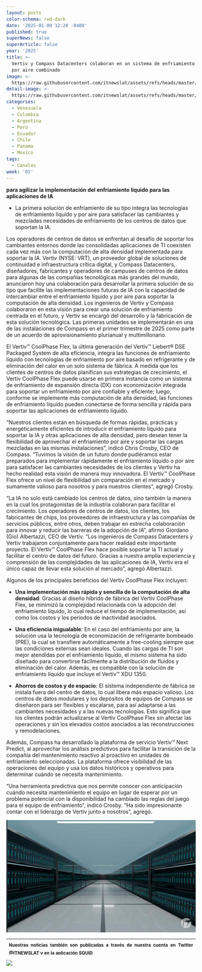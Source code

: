 ```yaml
---
layout: posts
color-schema: red-dark
date: '2025-01-09 12:20 -0400'
published: true
superNews: false
superArticle: false
year: '2025'
title: >-
  Vertiv y Compass Datacenters colaboran en un sistema de enfriamiento líquido y
  por aire combinado
image: >-
  https://raw.githubusercontent.com/itnewslat/assets/refs/heads/master/img/540x320/data-center-pasillo-p.jpg
detail-image: >-
  https://raw.githubusercontent.com/itnewslat/assets/refs/heads/master/img/1024x680/data-center-pasillo-g.jpg
categories:
  - Venezuela
  - Colombia
  - Argentina
  - Perú
  - Ecuador
  - Chile
  - Panama
  - Mexico
tags:
  - Canales
week: '02'
---
```

**para agilizar la implementación del enfriamiento líquido para las aplicaciones de IA**

- La primera solución de enfriamiento de su tipo integra las tecnologías de enfriamiento líquido y por aire para satisfacer las cambiantes y mezcladas necesidades de enfriamiento de los centros de datos que soportan la IA.

Los operadores de centros de datos se enfrentan al desafío de soportar los cambiantes entornos donde las consolidadas aplicaciones de TI coexisten cada vez más con la computación de alta densidad implementada para soportar la IA. Vertiv (NYSE: VRT), un proveedor global de soluciones de continuidad e infraestructura crítica digital, y Compass Datacenters, diseñadores, fabricantes y operadores de campuses de centros de datos para algunas de las compañías tecnológicas más grandes del mundo, anunciaron hoy una colaboración para desarrollar la primera solución de su tipo que facilite las implementaciones futuras de IA con la capacidad de intercambiar entre el enfriamiento líquido y por aire para soportar la computación de alta densidad. Los ingenieros de Vertiv y Compass colaboraron en esta visión para crear una solución de enfriamiento centrada en el futuro, y Vertiv se encargó del desarrollo y la fabricación de esta solución tecnológica. Las primeras unidades se implementarán en una de las instalaciones de Compass en el primer trimestre de 2025 como parte de un acuerdo de aprovisionamiento plurianual y multimillonario.

El Vertiv™ CoolPhase Flex, la última generación del Vertiv™ Liebert® DSE Packaged System de alta eficiencia, integra las funciones de enfriamiento líquido con tecnologías de enfriamiento por aire basado en refrigerante y de eliminación del calor en un solo sistema de fábrica. A medida que los clientes de centros de datos planifican sus estrategias de crecimiento, el Vertiv CoolPhase Flex puede usarse en primera instancia como un sistema de enfriamiento de expansión directa (DX) con economización integrada para soportar un enfriamiento por aire confiable y eficiente; luego, conforme se implemente más computación de alta densidad, las funciones de enfriamiento líquido pueden conectarse de forma sencilla y rápida para soportar las aplicaciones de enfriamiento líquido.

“Nuestros clientes están en búsqueda de formas rápidas, prácticas y energéticamente eficientes de introducir el enfriamiento líquido para soportar la IA y otras aplicaciones de alta densidad, pero desean tener la flexibilidad de aprovechar el enfriamiento por aire y soportar las cargas mezcladas en las mismas instalaciones”, indicó Chris Crosby, CEO de Compass. “Tuvimos la visión de un futuro donde pudiéramos estar preparados para implementar rápidamente el enfriamiento líquido o por aire para satisfacer las cambiantes necesidades de los clientes y Vertiv ha hecho realidad esta visión de manera muy innovadora. El Vertiv™ CoolPhase Flex ofrece un nivel de flexibilidad sin comparación en el mercado y sumamente valioso para nosotros y para nuestros clientes”, agregó Crosby.

“La IA no solo está cambiado los centros de datos, sino también la manera en la cual los protagonistas de la industria colaboran para facilitar el crecimiento. Los operadores de centros de datos, los clientes, los fabricantes de chips, los proveedores de infraestructura y las compañías de servicios públicos, entre otros, deben trabajar en estrecha colaboración para innovar y reducir las barreras de la adopción de IA”, afirmó Giordano (Gio) Albertazzi, CEO de Vertiv. “Los ingenieros de Compass Datacenters y Vertiv trabajaron conjuntamente para hacer realidad este importante proyecto. El Vertiv™ CoolPhase Flex hace posible soportar la TI actual y facilitar el centro de datos del futuro. Gracias a nuestra amplia experiencia y comprensión de las complejidades de las aplicaciones de IA, Vertiv era el único capaz de llevar esta solución al mercado”, agregó Albertazzi.

Algunos de los principales beneficios del Vertiv CoolPhase Flex incluyen:


- **Una implementación más rápida y sencilla de la computación de alta densidad**: Gracias al diseño híbrido de fábrica del Vertiv CoolPhase Flex, se minimizó la complejidad relacionada con la adopción del enfriamiento líquido, lo cual reduce el tiempo de implementación, así como los costos y los periodos de inactividad asociados.

- **Una eficiencia inigualable**: En el caso del enfriamiento por aire, la solución usa la tecnología de economización de refrigerante bombeado (PRE), la cual se transfiere automáticamente a free-cooling siempre que las condiciones externas sean ideales. Cuando las cargas de TI son mejor atendidas por el enfriamiento líquido, el mismo sistema ha sido diseñado para convertirse fácilmente a la distribución de fluidos y eliminación del calor. Además, es compatible con la solución de enfriamiento líquido que incluye el Vertiv™ XDU 1350.

- **Ahorros de costos y de espacio**: El sistema independiente de fábrica se instala fuera del centro de datos, lo cual libera más espacio valioso. Los centros de datos modulares y los depósitos de equipos de Compass se diseñaron para ser flexibles y escalarse, para así adaptarse a las cambiantes necesidades y a las nuevas tecnologías. Esto significa que los clientes podrán actualizarse al Vertiv CoolPhase Flex sin afectar las operaciones y sin los elevados costos asociados a las reconstrucciones y remodelaciones.

Además, Compass ha desarrollado la plataforma de servicio Vertiv™ Next Predict, al aprovechar los análisis predictivos para facilitar la transición de la compañía del mantenimiento reactivo al proactivo en unidades de enfriamiento seleccionadas. La plataforma ofrece visibilidad de las operaciones del equipo y usa los datos históricos y operativos para determinar cuándo se necesita mantenimiento.

“Una herramienta predictiva que nos permite conocer con anticipación cuándo necesita mantenimiento el equipo en lugar de esperar por un problema potencial con la disponibilidad ha cambiado las reglas del juego para el equipo de enfriamiento”, indicó Crosby. “Ha sido impresionante contar con el liderazgo de Vertiv junto a nosotros”, agregó.

![](https://raw.githubusercontent.com/itnewslat/assets/refs/heads/master/img/540x320/data-center-pasillo-p.jpg)

<table style="height: 42px;" width="569">
<tbody>
<tr>
<td style="text-align: justify;"><sub><strong>Nuestras noticias también son publicadas a través de nuestra cuenta en Twitter <a href="https://twitter.com/itnewslat?lang=es">@ITNEWSLAT</a> y en la aplicación <a href="https://squidapp.co/en/">SQUID</a></strong></sub></td>
</tr>
</tbody>
</table>

<img src="https://tracker.metricool.com/c3po.jpg?hash=56f88a41e39ab42c063cc51676587a04"/>